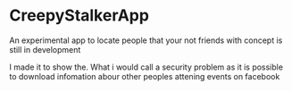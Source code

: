 # CreepyStalkerApp

An experimental app to locate people that your not friends with
concept is still in development

I made it to show the. What i would call a security problem as it is possible to download infomation abour other peoples attening events on facebook  
